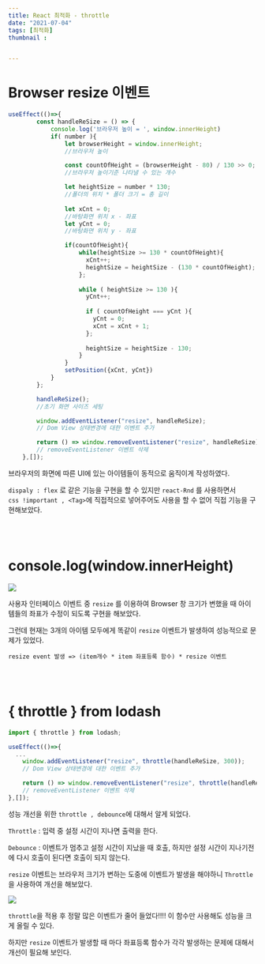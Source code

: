 ```yaml
---
title: React 최적화 - throttle
date: "2021-07-04"
tags: [최적화]
thumbnail : 


---
```




# Browser resize 이벤트

```javascript
useEffect(()=>{
        const handleReSize = () => {
            console.log('브라우저 높이 = ', window.innerHeight)
            if( number ){
                let browserHeight = window.innerHeight;
                //브라우저 높이

                const countOfHeight = (browserHeight - 80) / 130 >> 0;
                //브라우저 높이기준 나타낼 수 있는 개수

                let heightSize = number * 130;
                //폴더의 위치 * 폴더 크기 = 총 길이
            
                let xCnt = 0;
                //바탕화면 위치 x - 좌표
                let yCnt = 0;
                //바탕화면 위치 y - 좌표

                if(countOfHeight){
                    while(heightSize >= 130 * countOfHeight){
                      xCnt++;
                      heightSize = heightSize - (130 * countOfHeight);
                    };
              
                    while ( heightSize >= 130 ){
                      yCnt++;
                
                      if ( countOfHeight === yCnt ){
                        yCnt = 0;
                        xCnt = xCnt + 1;
                      };
                
                      heightSize = heightSize - 130;
                    }
                }
                setPosition({xCnt, yCnt})
            }
        };

        handleReSize();
        //초기 화면 사이즈 세팅

        window.addEventListener("resize", handleReSize);
        // Dom View 상태변경에 대한 이벤트 추가

        return () => window.removeEventListener("resize", handleReSize);
        // removeEventListener 이벤트 삭제
    },[]);
```

브라우저의 화면에 따른 UI에 있는 아이템들이 동적으로 움직이게 작성하였다.



`dispaly : flex` 로 같은 기능을 구현을 할 수 있지만 `react-Rnd` 를 사용하면서 <br/> `css !important , <Tag>`에 직접적으로 넣어주어도 사용을 할 수 없어 직접 기능을 구현해보았다.



<br/><br/>

# console.log(window.innerHeight)

![](https://images.velog.io/images/app235/post/1d42736e-ece3-4e82-aef2-7180a76999bd/%E1%84%8C%E1%85%A5%E1%86%AB.gif)

사용자 인터페이스 이벤트 중 `resize` 를 이용하여 Browser 창 크기가 변했을 때 아이템들의 좌표가 수정이 되도록 구현을 해보았다.



그런데 현재는 3개의 아이템 모두에게 똑같이 `resize` 이벤트가 발생하여 성능적으로 문제가 있었다.

`resize event 발생 => (item개수 * item 좌표등록 함수) * resize 이벤트`



<br/><br/>

# { throttle } from lodash

```javascript
import { throttle } from lodash;

useEffect(()=>{
  ...
    window.addEventListener("resize", throttle(handleReSize, 300));
    // Dom View 상태변경에 대한 이벤트 추가

    return () => window.removeEventListener("resize", throttle(handleReSize, 300));
    // removeEventListener 이벤트 삭제
},[]);
```

성능 개선을 위한 `throttle , debounce`에 대해서 알게 되었다.



`Throttle` :  입력 중 설정 시간이 지나면 출력을 한다.

`Debounce` : 이벤트가 멈추고 설정 시간이 지났을 때 호출, 하지만 설정 시간이 지나기전에 다시 호출이 된다면 호출이 되지 않는다.



`resize` 이벤트는 브라우저 크기가 변하는 도중에 이벤트가 발생을 해야하니 `Throttle`을 사용하여 개선을 해보았다.

![](https://images.velog.io/images/app235/post/58c4e2dd-69a1-4f32-985a-5573811da580/%E1%84%92%E1%85%AE.gif)

`throttle`을 적용 후 정말 많은 이벤트가 줄어 들었다!!!! 이 함수만 사용해도 성능을 크게 올릴 수 있다.

하지만 `resize` 이벤트가 발생할 때 마다 좌표등록 함수가 각각 발생하는 문제에 대해서 개선이 필요해 보인다.

